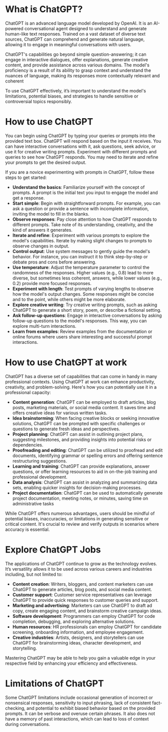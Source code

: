 # What is ChatGPT?

ChatGPT is an advanced language model developed by OpenAI. It is an AI-powered conversational agent designed to understand and generate human-like text responses. Trained on a vast dataset of diverse text sources, ChatGPT can comprehend and generate natural language, allowing it to engage in meaningful conversations with users.

ChatGPT's capabilities go beyond simple question-answering; it can engage in interactive dialogues, offer explanations, generate creative content, and provide assistance across various domains. The model's proficiency is a result of its ability to grasp context and understand the nuances of language, making its responses more contextually relevant and coherent

To use ChatGPT effectively, it’s important to understand the model's limitations, potential biases, and strategies to handle sensitive or controversial topics responsibly.

# How to use ChatGPT

You can begin using ChatGPT by typing your queries or prompts into the provided text box. ChatGPT will respond based on the input it receives. You can have interactive conversations with it, ask questions, seek advice, or use it for creative writing prompts. Experiment with different prompts and queries to see how ChatGPT responds. You may need to iterate and refine your prompts to get the desired output.

If you are a novice experimenting with prompts in ChatGPT, follow these steps to get started:

- **Understand the basics**: Familiarize yourself with the concept of prompts. A prompt is the initial text you input to engage the model and get a response.
- **Start simple**: Begin with straightforward prompts. For example, you can ask a question or provide a sentence with incomplete information, inviting the model to fill in the blanks.
- **Observe responses**: Pay close attention to how ChatGPT responds to different prompts. Take note of its understanding, creativity, and the kind of answers it generates.
- **Iterate and refine**: Experiment with various prompts to explore the model's capabilities. Iterate by making slight changes to prompts to observe changes in output.
- **Control output**: Use system messages to gently guide the model's behavior. For instance, you can instruct it to think step-by-step or debate pros and cons before answering.
- **Use temperature**: Adjust the temperature parameter to control the randomness of the responses. Higher values (e.g., 0.8) lead to more diverse, but sometimes less coherent, answers, while lower values (e.g., 0.2) provide more focused responses.
- **Experiment with length**: Test prompts of varying lengths to observe how the model's output changes. Some responses might be concise and to the point, while others might be more elaborate.
- **Explore creative writing**: Try creative writing prompts, such as asking ChatGPT to generate a short story, poem, or describe a fictional setting.
- **Ask follow-up questions**: Engage in interactive conversations by asking follow-up questions to the model's responses. This way, you can explore multi-turn interactions.
- **Learn from examples**: Review examples from the documentation or online forums where users share interesting and successful prompt interactions.

# How to use ChatGPT at work

ChatGPT has a diverse set of capabilities that can come in handy in many professional contexts. Using ChatGPT at work can enhance productivity, creativity, and problem-solving. Here's how you can potentially use it in a professional capacity:

- **Content generation**: ChatGPT can be employed to draft articles, blog posts, marketing materials, or social media content. It saves time and offers creative ideas for various written tasks.
- **Idea brainstorming**: When facing creative blocks or seeking innovative solutions, ChatGPT can be prompted with specific challenges or questions to generate fresh ideas and perspectives.
- **Project planning**: ChatGPT can assist in outlining project plans, suggesting milestones, and providing insights into potential risks or dependencies.
- **Proofreading and editing**: ChatGPT can be utilized to proofread and edit documents, identifying grammar or spelling errors and offering sentence restructuring suggestions.
- **Learning and training**: ChatGPT can provide explanations, answer questions, or offer learning resources to aid in on-the-job training and professional development.
- **Data analysis**: ChatGPT can assist in analyzing and summarizing data sets, enabling quicker insights for decision-making processes.
- **Project documentation**: ChatGPT can be used to automatically generate project documentation, meeting notes, or minutes, saving time on administrative tasks

While ChatGPT offers numerous advantages, users should be mindful of potential biases, inaccuracies, or limitations in generating sensitive or critical content. It's crucial to review and verify outputs in scenarios where accuracy is essential.

# Explore ChatGPT Jobs

The applications of ChatGPT continue to grow as the technology evolves. It’s versatility allows it to be used across various careers and industries including, but not limited to:

- **Content creation**: Writers, bloggers, and content marketers can use ChatGPT to generate articles, blog posts, and social media content.
- **Customer support**: Customer service representatives can leverage ChatGPT to provide quick responses to customer queries and support.
- **Marketing and advertising**: Marketers can use ChatGPT to draft ad copy, create engaging content, and brainstorm creative campaign ideas.
- **Software development**: Programmers can employ ChatGPT for code completion, debugging, and exploring alternative solutions.
- **Human resources**: HR professionals can employ ChatGPT for candidate screening, onboarding information, and employee engagement.
- **Creative industries**: Artists, designers, and storytellers can use ChatGPT for brainstorming ideas, character development, and storytelling.

Mastering ChatGPT may be able to help you gain a valuable edge in your respective field by enhancing your efficiency and effectiveness. 

# Limitations of ChatGPT

Some ChatGPT limitations include occasional generation of incorrect or nonsensical responses, sensitivity to input phrasing, lack of consistent fact-checking, and potential to exhibit biased behavior based on the provided prompts. It can be verbose and overuse certain phrases. It also does not have a memory of past interactions, which can lead to loss of context during conversations.

